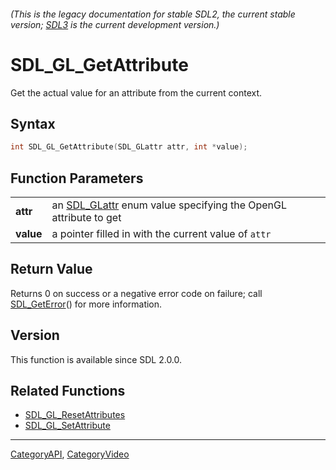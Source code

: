 ###### (This is the legacy documentation for stable SDL2, the current stable version; [SDL3](https://wiki.libsdl.org/SDL3/) is the current development version.)
# SDL_GL_GetAttribute

Get the actual value for an attribute from the current context.

## Syntax

```c
int SDL_GL_GetAttribute(SDL_GLattr attr, int *value);

```

## Function Parameters

|               |                                                                               |
| ------------- | ----------------------------------------------------------------------------- |
| **attr**      | an [SDL_GLattr](SDL_GLattr) enum value specifying the OpenGL attribute to get |
| **value**     | a pointer filled in with the current value of `attr`                          |

## Return Value

Returns 0 on success or a negative error code on failure; call
[SDL_GetError](SDL_GetError)() for more information.

## Version

This function is available since SDL 2.0.0.

## Related Functions

* [SDL_GL_ResetAttributes](SDL_GL_ResetAttributes)
* [SDL_GL_SetAttribute](SDL_GL_SetAttribute)

----
[CategoryAPI](CategoryAPI), [CategoryVideo](CategoryVideo)


